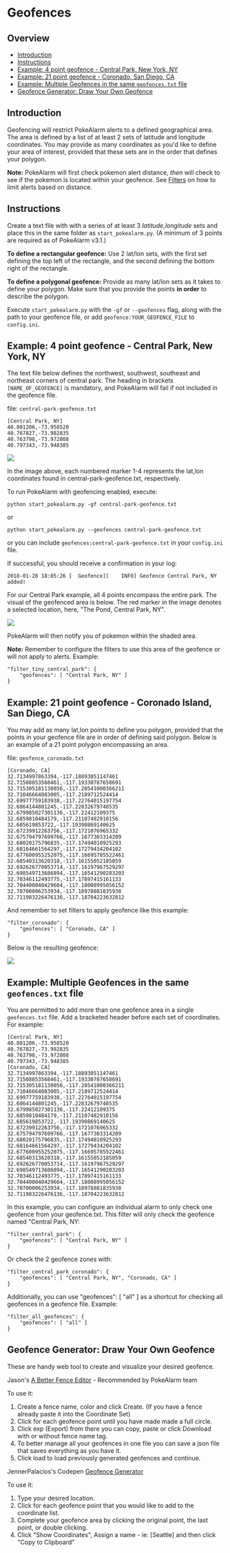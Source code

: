 # Geofences

## Overview
* [Introduction](#introduction)
* [Instructions](#instructions)
* [Example: 4 point geofence - Central Park, New York, NY](#example-4-point-geofence---central-park-new-york-ny)
* [Example: 21 point geofence - Coronado, San Diego, CA](#example-21-point-geofence---corando-island-san-diego-ca)
* [Example: Multiple Geofences in the same `geofences.txt` file](#example-multiple-geofences-in-the-same-geofencestxt-file)
* [Geofence Generator: Draw Your Own Geofence](#geofence-generator-draw-your-own-geofence)

## Introduction
Geofencing will restrict PokeAlarm alerts to a defined geographical area.
The area is defined by a list of at least 2 sets of latitude and longitude
coordinates.  You may provide as many coordinates as you'd like to define
your area of interest, provided that these sets are in the order that
defines your polygon.

**Note:** PokeAlarm will first check pokemon alert distance, *then* will
check to see if the pokemon is located within your geofence.
See [Filters](Monster-Filters#parameters) on how to limit alerts
based on distance.

## Instructions

Create a text file with with a series of at least 3 *latitude,longitude*
sets and place this in the same folder as `start_pokealarm.py`.
(A minimum of 3 points are required as of PokeAlarm v3.1.)

**To define a rectangular geofence:**  Use 2 lat/lon sets, with the first
set defining the top left of the rectangle, and the second defining the
bottom right of the rectangle.

**To define a polygonal geofence:** Provide as many lat/lon sets as it
takes to define your polygon. Make sure that you provide the points
**in order** to describe the polygon.

Execute `start_pokealarm.py` with the `-gf` or `--geofences` flag,
along with the path to your geofence file, or add
`geofence:YOUR_GEOFENCE_FILE` to `config.ini`.

## Example: 4 point geofence - Central Park, New York, NY

The text file below defines the northwest, southwest, southeast and
northeast corners of central park. The heading in brackets
`[NAME_OF_GEOFENCE]` is mandatory, and PokeAlarm will fail if not
included in the geofence file.

file: `central-park-geofence.txt`
```
[Central Park, NY]
40.801206,-73.958520
40.767827,-73.982835
40.763798,-73.972808
40.797343,-73.948385
```

![](images/geofence_central_park_640x640.png)

In the image above, each numbered marker 1-4 represents the lat,lon
coordinates found in central-park-geofence.txt, respectively.

To run PokeAlarm with geofencing enabled, execute:

`python start_pokealarm.py -gf central-park-geofence.txt`

or

`python start_pokealarm.py --geofences central-park-geofence.txt`

or you can include `geofences:central-park-geofence.txt` in your
`config.ini` file.

If successful, you should receive a confirmation in your log:

```
2018-01-20 18:05:26 [  Geofence][    INFO] Geofence Central Park, NY added!
```

For our Central Park example, all 4 points encompass the entire park.
The visual of the geofenced area is below.
The red marker in the image denotes a selected location, here,
"The Pond, Central Park, NY".

![](images/geofence_central_park_bounded.png)

PokeAlarm will then notify you of pokemon within the shaded area.

**Note:** Remember to configure the filters to use this area of ​​the geofence
or will not apply to alerts. Example:

```
"filter_tiny_central_park": {
    "geofences": [ "Central Park, NY" ]
}
```

## Example: 21 point geofence - Coronado Island, San Diego, CA

You may add as many lat,lon points to define you polygon, provided that the
points in your geofence file are in order of defining said polygon. Below is
an example of a 21 point polygon encompassing an area.

file: `geofence_coronado.txt`
```
[Coronado, CA]
32.7134997863394,-117.18893051147461
32.71508853568461,-117.19330787658691
32.715305181130056,-117.20541000366211
32.71046664083005,-117.2189712524414
32.69977759183938,-117.22764015197754
32.6864144801245,-117.22832679748535
32.679985027301136,-117.22412109375
32.6859810484179,-117.21107482910156
32.685619853722,-117.19390869140625
32.67239912263756,-117.1721076965332
32.675794797699766,-117.1677303314209
32.68020175796835,-117.17494010925293
32.68164661564297,-117.17279434204102
32.677600955252075,-117.16695785522461
32.68540313620318,-117.16155052185059
32.692626770053714,-117.16197967529297
32.698549713686894,-117.16541290283203
32.70346112493775,-117.17897415161133
32.704400040429604,-117.18008995056152
32.70700006253934,-117.18978881835938
32.711983226476136,-117.18704223632812
```

And remember to set filters to apply geofence like this example:

```
"filter_coronado": {
    "geofences": [ "Coronado, CA" ]
}
```

Below is the resulting geofence:

![](images/geofence_coronado.png)

## Example: Multiple Geofences in the same `geofences.txt` file

You are permitted to add more than one geofence area in a single
`geofences.txt` file. Add a bracketed header before each set of
coordinates. For example:

```
[Central Park, NY]
40.801206,-73.958520
40.767827,-73.982835
40.763798,-73.972808
40.797343,-73.948385
[Coronado, CA]
32.7134997863394,-117.18893051147461
32.71508853568461,-117.19330787658691
32.715305181130056,-117.20541000366211
32.71046664083005,-117.2189712524414
32.69977759183938,-117.22764015197754
32.6864144801245,-117.22832679748535
32.679985027301136,-117.22412109375
32.6859810484179,-117.21107482910156
32.685619853722,-117.19390869140625
32.67239912263756,-117.1721076965332
32.675794797699766,-117.1677303314209
32.68020175796835,-117.17494010925293
32.68164661564297,-117.17279434204102
32.677600955252075,-117.16695785522461
32.68540313620318,-117.16155052185059
32.692626770053714,-117.16197967529297
32.698549713686894,-117.16541290283203
32.70346112493775,-117.17897415161133
32.704400040429604,-117.18008995056152
32.70700006253934,-117.18978881835938
32.711983226476136,-117.18704223632812
```

In this example, you can configure an individual alarm to only check one
geofence from your geofence.txt. This filter will only check the geofence
named "Central Park, NY:

```
"filter_central_park": {
    "geofences": [ "Central Park, NY" ]
}
```

Or check the 2 geofence zones with:

```
"filter_central_park_coronado": {
    "geofences": [ "Central Park, NY", "Coronado, CA" ]
}
```

Additionally, you can use "geofences": [ "all" ] as a shortcut for checking
all geofences in a geofence file. Example:

```
"filter_all_geofences": {
    "geofences": [ "all" ]
}
```

## Geofence Generator: Draw Your Own Geofence
These are handy web tool to create and visualize your desired geofence.

Jason's [A Better Fence Editor](http://geo.jasparke.net/) - Recommended by PokeAlarm team

To use it:
1. Create a fence name, color and click Create. (If you have a fence already
paste it into the Coordinate Set)
2. Click for each geofence point until you have made made a full circle.
3. Click exp (Export) from there you can copy, paste or click Download with
or without fence name tag.
4. To better manage all your geofences in one file you can save a json file
that saves everything as you have it.
5. Click load to load previously generated geofences and continue.

JennerPalacios's Codepen [Geofence Generator](https://codepen.io/jennerpalacios/full/mWWVeJ)

To use it:
1. Type your desired location.
2. Click for each geofence point that you would like to add to the
coordinate list.
3. Complete your geofence area by clicking the original point, the last
point, or double clicking.
4. Click "Show Coordinates", Assign a name - ie: [Seattle] and then
click "Copy to Clipboard"
